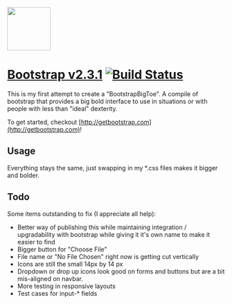 <a href="http://getbootstrap.com">
  <img src="http://twitter.github.com/bootstrap/assets/img/bootstrap-docs-readme.png" width="100px">
</a>

# [Bootstrap v2.3.1](http://twitter.github.com/bootstrap) [![Build Status](https://secure.travis-ci.org/twitter/bootstrap.png)](http://travis-ci.org/twitter/bootstrap)


This is my first attempt to create a "BootstrapBigToe".  A compile of bootstrap that provides a big bold interface to use in situations or with people with less than "ideal" dexterity.

To get started, checkout [http://getbootstrap.com](http://getbootstrap.com)!

## Usage

Everything stays the same, just swapping in my *.css files makes it bigger and bolder.


## Todo

Some items outstanding to fix (I appreciate all help):

* Better way of publishing this while maintaining integration / upgradability with bootstrap while giving it it's own name to make it easier to find
* Bigger button for "Choose File"
* File name or "No File Chosen" right now is getting cut vertically
* Icons are still the small 14px by 14 px
* Dropdown or drop up icons look good on forms and buttons but are a bit mis-aligned on navbar.
* More testing in responsive layouts
* Test cases for input-* fields
